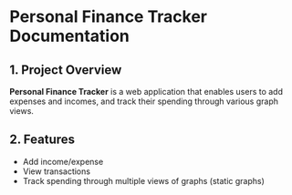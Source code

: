 # Personal Finance Tracker Documentation

## 1. Project Overview

**Personal Finance Tracker** is a web application that enables users to add
expenses and incomes, and track their spending through various graph views.

## 2. Features

- Add income/expense
- View transactions
- Track spending through multiple views of graphs (static graphs)
